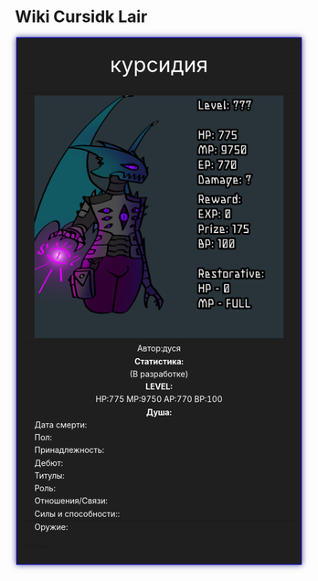 <head>   
    <title>Cursidk Lair</title>

 <body background="i (19).png"></body>
    
<html>

  <title>Вики по лору игры</title>

<body>
  <h1>Wiki Cursidk Lair</h1>


  
  <div style="margin: auto; width: 500px;">
    <div style="border: 1px solid rgb(17, 0, 255); padding: 10px; background-color: #1f1f1f; box-shadow: 0px 0px 10px #42418f;">
    <table>
    
 <caption style="text-align: center;color: white;font-size: 37px;">курсидия</caption>
    <thead>
    
    
 <tr>
   <th></th>
 <th style="text-align: center;color: rgb(255, 255, 255);"><img src="823_20231120143543.png" width="450" height="425"></th>
  <th></th>
  </tr>
  
 </thead>
<tbody>
 <tr>
  <td>  </td>
 <td style="text-align: center;color: white;"> Автор:дуся </td>

 </tr>
 <tr>
 <td></td>
 <td style="text-align: center;color: white;"><b>Статистика:</b></td>
   <td></td>
   </tr>
 <tr>
  <td></td>
 <td style="text-align: center;color: white;">(В разработке)</td>
 <td></td>
 </tr>
 <tr>
 <td></td>
  <td style="text-align: center;color: white;"><b>LEVEL:</b></td>
 <td></td>
 </tr>
  
<tr>
 <td></td>
 <td style="text-align: center;color: white;">HP:775 MP:9750 AP:770 BP:100</td>
<td></td>
    </tr>
  </div>
      <tr>
        <td></td>
        <td style="text-align: center;color: white;"><b>Душа:</b></td>
        <td></td>
      </tr>
      <tr>
        <td></td>
        <td style="color: white;">Дата смерти:</td>
        <td></td>
      </tr>
      <tr>
        <td></td>
        <td style="color: white;">Пол:</td>
        <td></td>
      </tr>
      <tr>
        <td></td>
        <td style="color: white;">Принадлежность:</td>
        <td></td>
      </tr>
      <tr>
        <td></td>
        <td style="color: white;">Дебют:</td>
        <td style="color: white;"></td>
      </tr>
      <tr>
        <td></td>
        <td style="color: white;">Титулы:</td>
        <td></td>
      </tr>
      <tr>
        <td></td>
        <td style="color: white;">Роль:</td>
        <td></td>
      </tr>
      <tr>
        <td></td>
        <td style="color: white;">Отношения/Связи:</td>
        <td></td>
      </tr>
      <tr>
        <td></td>
        <td style="color: white;">Силы и способности::</td>
        <td></td>
      </tr>
    </tbody>
    <tfoot>
      <tr>
        <td></td>
        <td style="color: white;">Оружие:</td>
        <td></td>
      </tr>
      </tfoot>
      </table>
      
    </div>
</body>
</html>
</html>

